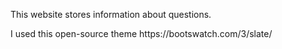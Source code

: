 <p>This website stores information about questions.</p>
<p>I used this open-source theme https://bootswatch.com/3/slate/</p>